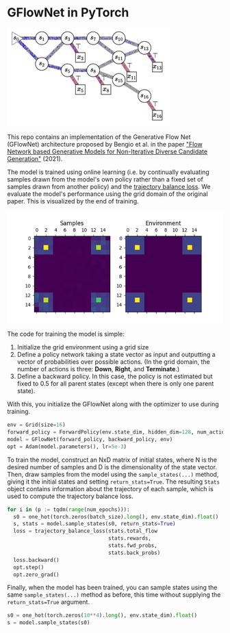 # GFlowNet in PyTorch

![gflownet](images/gflownet_anim.gif)

This repo contains an implementation of the Generative Flow Net (GFlowNet) architecture proposed by Bengio et al. in the paper ["Flow Network based Generative Models for Non-Iterative Diverse Candidate Generation"](https://arxiv.org/abs/2106.04399) (2021).

The model is trained using online learning (i.e. by continually evaluating samples drawn from the model's own policy rather than a fixed set of samples drawn from another policy) and the [trajectory balance loss](https://arxiv.org/abs/2201.13259). We evaluate the model's performance using the grid domain of the original paper. This is visualized by the end of training.

![samples](images/samples.png)

The code for training the model is simple:

1. Initialize the grid environment using a grid size
2. Define a policy network taking a state vector as input and outputting a vector of probabilities over possible actions. (In the grid domain, the number of actions is three: **Down**, **Right**, and **Terminate**.)
3. Define a backward policy. In this case, the policy is not estimated but fixed to 0.5 for all parent states (except when there is only one parent state).

With this, you initialize the GFlowNet along with the optimizer to use during training.

```python
env = Grid(size=16)
forward_policy = ForwardPolicy(env.state_dim, hidden_dim=128, num_actions=3)
model = GFlowNet(forward_policy, backward_policy, env)
opt = Adam(model.parameters(), lr=5e-3)
```

To train the model, construct an NxD matrix of initial states, where N is the desired number of samples and D is the dimensionality of the state vector. Then, draw samples from the model using the `sample_states(...)` method, giving it the initial states and setting `return_stats=True`. The resulting `Stats` object contains information about the trajectory of each sample, which is used to compute the trajectory balance loss.

```python
for i in (p := tqdm(range(num_epochs))):
  s0 = one_hot(torch.zeros(batch_size).long(), env.state_dim).float()
  s, stats = model.sample_states(s0, return_stats=True)
  loss = trajectory_balance_loss(stats.total_flow
                                 stats.rewards,
                                 stats.fwd_probs,
                                 stats.back_probs)
  loss.backward()
  opt.step()
  opt.zero_grad()
```

Finally, when the model has been trained, you can sample states using the same `sample_states(...)` method as before, this time without supplying the `return_stats=True` argument.

```python
s0 = one_hot(torch.zeros(10**4).long(), env.state_dim).float()
s = model.sample_states(s0)
```
